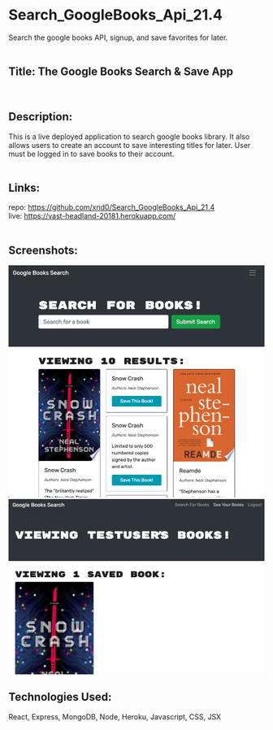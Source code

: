 # Search_GoogleBooks_Api_21.4
Search the google books API, signup, and save favorites for later.
<br><br>

## Title: The Google Books Search & Save App
<br>

## Description:
This is a live deployed application to search google books library. It also allows users to create an account to save interesting titles for later. User must be logged in to save books to their account.
<br><br>

## Links: <br>
repo: https://github.com/xnd0/Search_GoogleBooks_Api_21.4
<br>
live: https://vast-headland-20181.herokuapp.com/
<br><br>

## Screenshots:
![Homepage](googlebooks_homepage.png)
![Saved Books](googlebooks_saved.png)
<br>

## Technologies Used:
React, Express, MongoDB, Node, Heroku, Javascript, CSS, JSX
